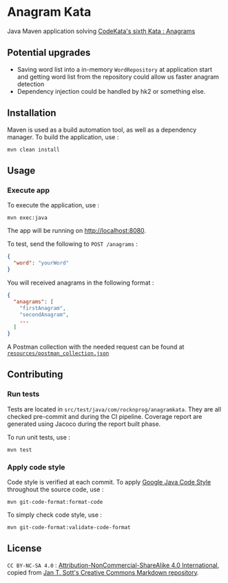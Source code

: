 # Anagram Kata

Java Maven application solving [CodeKata's sixth Kata : Anagrams](http://codekata.com/kata/kata06-anagrams/)

## Potential upgrades

- Saving word list into a in-memory `WordRepository` at application start and getting word list from the repository could allow us faster anagram detection
- Dependency injection could be handled by hk2 or something else.

## Installation

Maven is used as a build automation tool, as well as a dependency manager. To build the application, use : 

```shell
mvn clean install
```

## Usage

### Execute app

To execute the application, use : 

```shell
mvn exec:java
```

The app will be running on [http://localhost:8080](http://localhost:8080).

To test, send the following to `POST /anagrams` : 
```json
{
  "word": "yourWord"
}
```

You will received anagrams in the following format : 
```json
{
  "anagrams": [
    "firstAnagram",
    "secondAnagram",
    ...
  ]
}
```

A Postman collection with the needed request can be found at [`resources/postman_collection.json`](resources/postman_collection.json)

## Contributing

### Run tests

Tests are located in `src/test/java/com/rocknprog/anagramkata`. They are all checked pre-commit and during the CI pipeline. Coverage report are generated using Jacoco during the report built phase.

To run unit tests, use :

```shell
mvn test
```

### Apply code style

Code style is verified at each commit. To apply [Google Java Code Style](https://google.github.io/styleguide/javaguide.html) throughout the source code, use : 

```shell
mvn git-code-format:format-code
```

To simply check code style, use :

```shell
mvn git-code-format:validate-code-format
```

## License

`CC BY-NC-SA 4.0` : [Attribution-NonCommercial-ShareAlike 4.0 International](LICENSE.md), copied from [Jan T. Sott's Creative Commons Markdown repository](https://github.com/idleberg/Creative-Commons-Markdown).
